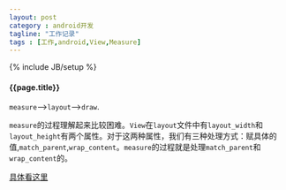 ```yaml
---
layout: post
category : android开发
tagline: "工作记录"
tags : [工作,android,View,Measure]
---
```

{% include JB/setup %}

<h4>{{page.title}}</h4>

`measure`-->`layout`-->`draw`.

`measure`的过程理解起来比较困难。`View`在`layout`文件中有`layout_width`和`layout_height`有两个属性。对于这两种属性，我们有三种处理方式：赋具体的值,`match_parent`,`wrap_content`。`measure`的过程就是处理`match_parent`和`wrap_content`的。

[具体看这里](http://webcache.googleusercontent.com/search?q=cache:boQNyBQt5MYJ:www.2cto.com/kf/201207/139574.html+&cd=2&hl=zh-CN&ct=clnk&gl=cn)
